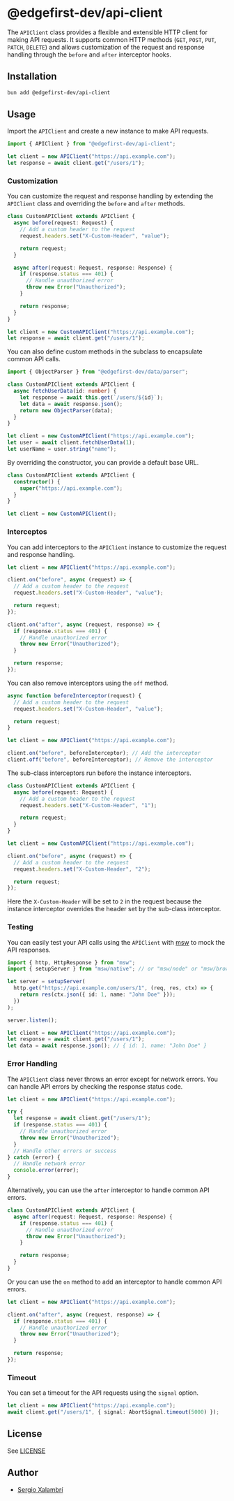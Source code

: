 # @edgefirst-dev/api-client

The `APIClient` class provides a flexible and extensible HTTP client for making API requests. It supports common HTTP methods (`GET`, `POST`, `PUT`, `PATCH`, `DELETE`) and allows customization of the request and response handling through the `before` and `after` interceptor hooks.

## Installation

```sh
bun add @edgefirst-dev/api-client
```

## Usage

Import the `APIClient` and create a new instance to make API requests.

```ts
import { APIClient } from "@edgefirst-dev/api-client";

let client = new APIClient("https://api.example.com");
let response = await client.get("/users/1");
```

### Customization

You can customize the request and response handling by extending the `APIClient` class and overriding the `before` and `after` methods.

```ts
class CustomAPIClient extends APIClient {
  async before(request: Request) {
    // Add a custom header to the request
    request.headers.set("X-Custom-Header", "value");

    return request;
  }

  async after(request: Request, response: Response) {
    if (response.status === 401) {
      // Handle unauthorized error
      throw new Error("Unauthorized");
    }

    return response;
  }
}

let client = new CustomAPIClient("https://api.example.com");
let response = await client.get("/users/1");
```

You can also define custom methods in the subclass to encapsulate common API calls.

```ts
import { ObjectParser } from "@edgefirst-dev/data/parser";

class CustomAPIClient extends APIClient {
  async fetchUserData(id: number) {
    let response = await this.get(`/users/${id}`);
    let data = await response.json();
    return new ObjectParser(data);
  }
}

let client = new CustomAPIClient("https://api.example.com");
let user = await client.fetchUserData(1);
let userName = user.string("name");
```

By overriding the constructor, you can provide a default base URL.

```ts
class CustomAPIClient extends APIClient {
  constructor() {
    super("https://api.example.com");
  }
}

let client = new CustomAPIClient();
```

### Interceptos

You can add interceptors to the `APIClient` instance to customize the request and response handling.

```ts
let client = new APIClient("https://api.example.com");

client.on("before", async (request) => {
  // Add a custom header to the request
  request.headers.set("X-Custom-Header", "value");

  return request;
});

client.on("after", async (request, response) => {
  if (response.status === 401) {
    // Handle unauthorized error
    throw new Error("Unauthorized");
  }

  return response;
});
```

You can also remove interceptors using the `off` method.

```ts
async function beforeInterceptor(request) {
  // Add a custom header to the request
  request.headers.set("X-Custom-Header", "value");

  return request;
}

let client = new APIClient("https://api.example.com");

client.on("before", beforeInterceptor); // Add the interceptor
client.off("before", beforeInterceptor); // Remove the interceptor
```

The sub-class interceptors run before the instance interceptors.

```ts
class CustomAPIClient extends APIClient {
  async before(request: Request) {
    // Add a custom header to the request
    request.headers.set("X-Custom-Header", "1");

    return request;
  }
}

let client = new CustomAPIClient("https://api.example.com");

client.on("before", async (request) => {
  // Add a custom header to the request
  request.headers.set("X-Custom-Header", "2");

  return request;
});
```

Here the `X-Custom-Header` will be set to `2` in the request because the instance interceptor overrides the header set by the sub-class interceptor.

### Testing

You can easily test your API calls using the `APIClient` with [msw](https://mswjs.io/) to mock the API responses.

```ts
import { http, HttpResponse } from "msw";
import { setupServer } from "msw/native"; // or "msw/node" or "msw/browser"

let server = setupServer(
  http.get("https://api.example.com/users/1", (req, res, ctx) => {
    return res(ctx.json({ id: 1, name: "John Doe" }));
  })
);

server.listen();

let client = new APIClient("https://api.example.com");
let response = await client.get("/users/1");
let data = await response.json(); // { id: 1, name: "John Doe" }
```

### Error Handling

The `APIClient` class never throws an error except for network errors. You can handle API errors by checking the response status code.

```ts
let client = new APIClient("https://api.example.com");

try {
  let response = await client.get("/users/1");
  if (response.status === 401) {
    // Handle unauthorized error
    throw new Error("Unauthorized");
  }
  // Handle other errors or success
} catch (error) {
  // Handle network error
  console.error(error);
}
```

Alternatively, you can use the `after` interceptor to handle common API errors.

```ts
class CustomAPIClient extends APIClient {
  async after(request: Request, response: Response) {
    if (response.status === 401) {
      // Handle unauthorized error
      throw new Error("Unauthorized");
    }

    return response;
  }
}
```

Or you can use the `on` method to add an interceptor to handle common API errors.

```ts
let client = new APIClient("https://api.example.com");

client.on("after", async (request, response) => {
  if (response.status === 401) {
    // Handle unauthorized error
    throw new Error("Unauthorized");
  }

  return response;
});
```

### Timeout

You can set a timeout for the API requests using the `signal` option.

```ts
let client = new APIClient("https://api.example.com");
await client.get("/users/1", { signal: AbortSignal.timeout(5000) });
```

## License

See [LICENSE](./LICENSE)

## Author

- [Sergio Xalambrí](https://sergiodxa.com)

